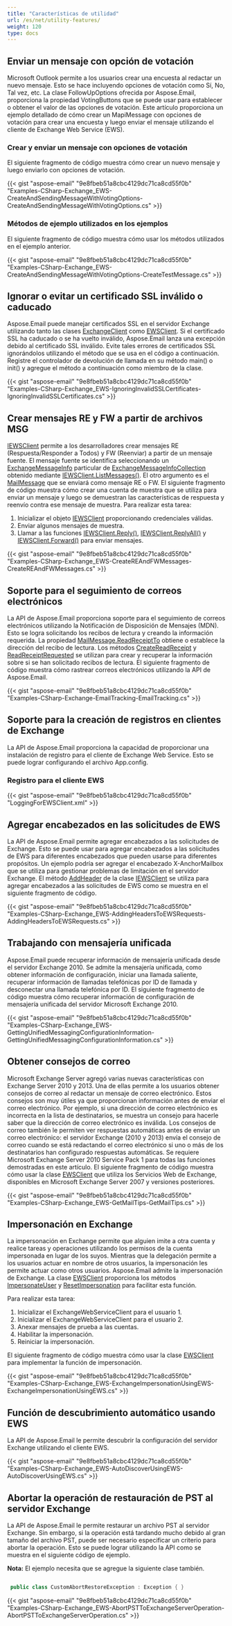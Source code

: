 ```yaml
---
title: "Características de utilidad"
url: /es/net/utility-features/
weight: 120
type: docs
---
```



## **Enviar un mensaje con opción de votación**

Microsoft Outlook permite a los usuarios crear una encuesta al redactar un nuevo mensaje. Esto se hace incluyendo opciones de votación como Sí, No, Tal vez, etc. La clase FollowUpOptions ofrecida por Aspose.Email, proporciona la propiedad VotingButtons que se puede usar para establecer o obtener el valor de las opciones de votación. Este artículo proporciona un ejemplo detallado de cómo crear un MapiMessage con opciones de votación para crear una encuesta y luego enviar el mensaje utilizando el cliente de Exchange Web Service (EWS).

### **Crear y enviar un mensaje con opciones de votación**

El siguiente fragmento de código muestra cómo crear un nuevo mensaje y luego enviarlo con opciones de votación.

{{< gist "aspose-email" "9e8fbeb51a8cbc4129dc71ca8cd55f0b" "Examples-CSharp-Exchange_EWS-CreateAndSendingMessageWithVotingOptions-CreateAndSendingMessageWithVotingOptions.cs" >}}

### **Métodos de ejemplo utilizados en los ejemplos**

El siguiente fragmento de código muestra cómo usar los métodos utilizados en el ejemplo anterior.

{{< gist "aspose-email" "9e8fbeb51a8cbc4129dc71ca8cd55f0b" "Examples-CSharp-Exchange_EWS-CreateAndSendingMessageWithVotingOptions-CreateTestMessage.cs" >}}

## **Ignorar o evitar un certificado SSL inválido o caducado**

Aspose.Email puede manejar certificados SSL en el servidor Exchange utilizando tanto las clases [ExchangeClient](https://reference.aspose.com/email/net/aspose.email.clients.exchange.dav/exchangeclient/) como [EWSClient](https://reference.aspose.com/email/net/aspose.email.clients.exchange.webservice/ewsclient/). Si el certificado SSL ha caducado o se ha vuelto inválido, Aspose.Email lanza una excepción debido al certificado SSL inválido. Evite tales errores de certificados SSL ignorándolos utilizando el método que se usa en el código a continuación. Registre el controlador de devolución de llamada en su método main() o init() y agregue el método a continuación como miembro de la clase.

{{< gist "aspose-email" "9e8fbeb51a8cbc4129dc71ca8cd55f0b" "Examples-CSharp-Exchange_EWS-IgnoringInvalidSSLCertificates-IgnoringInvalidSSLCertificates.cs" >}}

## **Crear mensajes RE y FW a partir de archivos MSG**

[IEWSClient](https://reference.aspose.com/email/net/aspose.email.clients.exchange.webservice/iewsclient/) permite a los desarrolladores crear mensajes RE (Respuesta/Responder a Todos) y FW (Reenviar) a partir de un mensaje fuente. El mensaje fuente se identifica seleccionando un [ExchangeMessageInfo](https://reference.aspose.com/email/net/aspose.email.clients.exchange/exchangemessageinfo/) particular de [ExchangeMessageInfoCollection](https://reference.aspose.com/email/net/aspose.email.clients.exchange/exchangemessageinfocollection/exchangemessageinfocollection/) obtenido mediante [IEWSClient.ListMessages()](https://reference.aspose.com/email/net/aspose.email.clients.exchange.webservice/iewsclient/listmessages/). El otro argumento es el [MailMessage](https://reference.aspose.com/email/net/aspose.email/mailmessage/) que se enviará como mensaje RE o FW. El siguiente fragmento de código muestra cómo crear una cuenta de muestra que se utiliza para enviar un mensaje y luego se demuestran las características de respuesta y reenvío contra ese mensaje de muestra. Para realizar esta tarea:

1. Inicializar el objeto [IEWSClient](https://reference.aspose.com/email/net/aspose.email.clients.exchange.webservice/iewsclient/) proporcionando credenciales válidas.
1. Enviar algunos mensajes de muestra.
1. Llamar a las funciones [IEWSClient.Reply()](https://reference.aspose.com/email/net/aspose.email.clients.exchange.webservice/iewsclient/reply/), [IEWSClient.ReplyAll()](https://reference.aspose.com/email/net/aspose.email.clients.exchange.webservice/iewsclient/replyall/) y [IEWSClient.Forward()](https://reference.aspose.com/email/net/aspose.email.clients.exchange.webservice/iewsclient/forward/) para enviar mensajes.

{{< gist "aspose-email" "9e8fbeb51a8cbc4129dc71ca8cd55f0b" "Examples-CSharp-Exchange_EWS-CreateREAndFWMessages-CreateREAndFWMessages.cs" >}}

## **Soporte para el seguimiento de correos electrónicos**

La API de Aspose.Email proporciona soporte para el seguimiento de correos electrónicos utilizando la Notificación de Disposición de Mensajes (MDN). Esto se logra solicitando los recibos de lectura y creando la información requerida. La propiedad [MailMessage.ReadReceiptTo](https://reference.aspose.com/email/net/aspose.email/mailmessage/readreceiptto/) obtiene o establece la dirección del recibo de lectura. Los métodos [CreateReadReceipt](https://reference.aspose.com/email/net/aspose.email/mailmessage/createreadreceipt/) y [ReadReceiptRequested](https://reference.aspose.com/email/net/aspose.email.mapi/mapimessage/readreceiptrequested/) se utilizan para crear y recuperar la información sobre si se han solicitado recibos de lectura. El siguiente fragmento de código muestra cómo rastrear correos electrónicos utilizando la API de Aspose.Email.

{{< gist "aspose-email" "9e8fbeb51a8cbc4129dc71ca8cd55f0b" "Examples-CSharp-Exchange-EmailTracking-EmailTracking.cs" >}}

## **Soporte para la creación de registros en clientes de Exchange**

La API de Aspose.Email proporciona la capacidad de proporcionar una instalación de registro para el cliente de Exchange Web Service. Esto se puede lograr configurando el archivo App.config.

### **Registro para el cliente EWS**

{{< gist "aspose-email" "9e8fbeb51a8cbc4129dc71ca8cd55f0b" "LoggingForEWSClient.xml" >}}

## **Agregar encabezados en las solicitudes de EWS**

La API de Aspose.Email permite agregar encabezados a las solicitudes de Exchange. Esto se puede usar para agregar encabezados a las solicitudes de EWS para diferentes encabezados que pueden usarse para diferentes propósitos. Un ejemplo podría ser agregar el encabezado X-AnchorMailbox que se utiliza para gestionar problemas de limitación en el servidor Exchange. El método [AddHeader](https://reference.aspose.com/email/net/aspose.email.clients.exchange.webservice/iewsclient/addheader/) de la clase [IEWSClient](https://reference.aspose.com/email/net/aspose.email.clients.exchange.webservice/iewsclient/) se utiliza para agregar encabezados a las solicitudes de EWS como se muestra en el siguiente fragmento de código.

{{< gist "aspose-email" "9e8fbeb51a8cbc4129dc71ca8cd55f0b" "Examples-CSharp-Exchange_EWS-AddingHeadersToEWSRequests-AddingHeadersToEWSRequests.cs" >}}

## **Trabajando con mensajería unificada**

Aspose.Email puede recuperar información de mensajería unificada desde el servidor Exchange 2010. Se admite la mensajería unificada, como obtener información de configuración, iniciar una llamada saliente, recuperar información de llamadas telefónicas por ID de llamada y desconectar una llamada telefónica por ID. El siguiente fragmento de código muestra cómo recuperar información de configuración de mensajería unificada del servidor Microsoft Exchange 2010.

{{< gist "aspose-email" "9e8fbeb51a8cbc4129dc71ca8cd55f0b" "Examples-CSharp-Exchange_EWS-GettingUnifiedMessagingConfigurationInformation-GettingUnifiedMessagingConfigurationInformation.cs" >}}

## **Obtener consejos de correo**

Microsoft Exchange Server agregó varias nuevas características con Exchange Server 2010 y 2013. Una de ellas permite a los usuarios obtener consejos de correo al redactar un mensaje de correo electrónico. Estos consejos son muy útiles ya que proporcionan información antes de enviar el correo electrónico. Por ejemplo, si una dirección de correo electrónico es incorrecta en la lista de destinatarios, se muestra un consejo para hacerle saber que la dirección de correo electrónico es inválida. Los consejos de correo también le permiten ver respuestas automáticas antes de enviar un correo electrónico: el servidor Exchange (2010 y 2013) envía el consejo de correo cuando se está redactando el correo electrónico si uno o más de los destinatarios han configurado respuestas automáticas. Se requiere Microsoft Exchange Server 2010 Service Pack 1 para todas las funciones demostradas en este artículo. El siguiente fragmento de código muestra cómo usar la clase [EWSClient](https://reference.aspose.com/email/net/aspose.email.clients.exchange.webservice/ewsclient/) que utiliza los Servicios Web de Exchange, disponibles en Microsoft Exchange Server 2007 y versiones posteriores.

{{< gist "aspose-email" "9e8fbeb51a8cbc4129dc71ca8cd55f0b" "Examples-CSharp-Exchange_EWS-GetMailTips-GetMailTips.cs" >}}

## **Impersonación en Exchange**

La impersonación en Exchange permite que alguien imite a otra cuenta y realice tareas y operaciones utilizando los permisos de la cuenta impersonada en lugar de los suyos. Mientras que la delegación permite a los usuarios actuar en nombre de otros usuarios, la impersonación les permite actuar como otros usuarios. Aspose.Email admite la impersonación de Exchange. La clase [EWSClient](https://reference.aspose.com/email/net/aspose.email.clients.exchange.webservice/ewsclient/) proporciona los métodos [ImpersonateUser](https://reference.aspose.com/email/net/aspose.email.clients.exchange.webservice/iewsclient/impersonateuser/) y [ResetImpersonation](https://reference.aspose.com/email/net/aspose.email.clients.exchange.webservice/iewsclient/resetimpersonation/) para facilitar esta función.

Para realizar esta tarea:

1. Inicializar el ExchangeWebServiceClient para el usuario 1.
1. Inicializar el ExchangeWebServiceClient para el usuario 2.
1. Anexar mensajes de prueba a las cuentas.
1. Habilitar la impersonación.
1. Reiniciar la impersonación.

El siguiente fragmento de código muestra cómo usar la clase [EWSClient](https://reference.aspose.com/email/net/aspose.email.clients.exchange.webservice/ewsclient/) para implementar la función de impersonación.

{{< gist "aspose-email" "9e8fbeb51a8cbc4129dc71ca8cd55f0b" "Examples-CSharp-Exchange_EWS-ExchangeImpersonationUsingEWS-ExchangeImpersonationUsingEWS.cs" >}}

## **Función de descubrimiento automático usando EWS**

La API de Aspose.Email le permite descubrir la configuración del servidor Exchange utilizando el cliente EWS.

{{< gist "aspose-email" "9e8fbeb51a8cbc4129dc71ca8cd55f0b" "Examples-CSharp-Exchange_EWS-AutoDiscoverUsingEWS-AutoDiscoverUsingEWS.cs" >}}

## **Abortar la operación de restauración de PST al servidor Exchange**

La API de Aspose.Email le permite restaurar un archivo PST al servidor Exchange. Sin embargo, si la operación está tardando mucho debido al gran tamaño del archivo PST, puede ser necesario especificar un criterio para abortar la operación. Esto se puede lograr utilizando la API como se muestra en el siguiente código de ejemplo.

**Nota:** El ejemplo necesita que se agregue la siguiente clase también.

``` cs

 public class CustomAbortRestoreException : Exception { }

```

{{< gist "aspose-email" "9e8fbeb51a8cbc4129dc71ca8cd55f0b" "Examples-CSharp-Exchange_EWS-AbortPSTToExchangeServerOperation-AbortPSTToExchangeServerOperation.cs" >}}